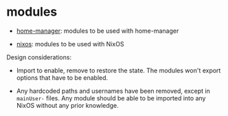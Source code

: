 # modules

* [home-manager](./home-manager): modules to be used with home-manager

* [nixos](./nixos): modules to be used with NixOS

Design considerations:

* Import to enable, remove to restore the state. The modules won't export options that have to be enabled.

* Any hardcoded paths and usernames have been removed, except in `mainUser-` files. Any module should be able to be imported into any NixOS without any prior knowledge.
